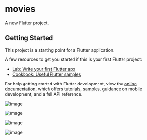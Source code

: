 # movies

A new Flutter project.

## Getting Started

This project is a starting point for a Flutter application.

A few resources to get you started if this is your first Flutter project:

- [Lab: Write your first Flutter app](https://docs.flutter.dev/get-started/codelab)
- [Cookbook: Useful Flutter samples](https://docs.flutter.dev/cookbook)

For help getting started with Flutter development, view the
[online documentation](https://docs.flutter.dev/), which offers tutorials,
samples, guidance on mobile development, and a full API reference.



![image](https://github.com/devanganaB/movie-cart/assets/111975037/8fd0fa37-fbc8-4830-bee1-e2e3a9965da4)

![image](https://github.com/devanganaB/movie-cart/assets/111975037/e5a4ca03-29fb-4540-9a5a-0306f28d01b9)

![image](https://github.com/devanganaB/movie-cart/assets/111975037/d8254c7a-39e7-48f8-818f-c27d5413cad2)

![image](https://github.com/devanganaB/movie-cart/assets/111975037/a1c2565b-c7b9-461c-8fdb-a5b576cfedc2)
